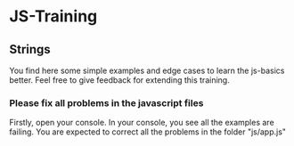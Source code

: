 # JS-Training
## Strings

You find here some simple examples and edge cases to learn the js-basics better.
Feel free to give feedback for extending this training.

### Please fix all problems in the javascript files
Firstly, open your console.
In your console, you see all the examples are failing. You are expected to correct all the problems in the folder "js/app.js"
    
